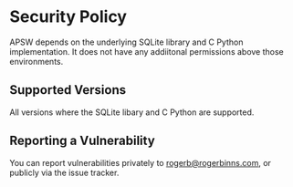 # Security Policy

APSW depends on the underlying SQLite library and C Python implementation.  It does not
have any addiitonal permissions above those environments.

## Supported Versions

All versions where the SQLite libary and C Python are supported.

## Reporting a Vulnerability

You can report vulnerabilities privately to rogerb@rogerbinns.com, or publicly via the
issue tracker.
